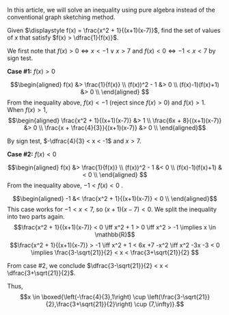 
In this article, we will solve an inequality using pure algebra instead of the conventional graph sketching method.

Given $\displaystyle f(x) = \frac{x^2 + 1}{(x+1)(x-7)}$, find the set of values of $x$ that satisfy $f(x) > \dfrac{1}{f(x)}$.

We first note that $f(x) > 0 \iff x<-1 \vee x> 7$ and $f(x) < 0 \iff -1 < x < 7$ by sign test.

**Case #1:** $f(x) > 0$

$$\begin{aligned} f(x) &> \frac{1}{f(x)} \\ (f(x))^2 - 1 &> 0 \\ (f(x)-1)(f(x)+1) &> 0 \\ \end{aligned} $$
From the inequality above, $f(x) < -1$ (reject since $f(x) > 0$) and $f(x) > 1$.
When $f(x) > 1$, 
$$\begin{aligned} \frac{x^2 + 1}{(x+1)(x-7)} &> 1 \\ \frac{6x + 8}{(x+1)(x-7)} &> 0 \\ \frac{x + \frac{4}{3}}{(x+1)(x-7)} &> 0 \\ \end{aligned}$$

By sign test, $-\dfrac{4}{3} < x < -1$ and $x > 7$.

**Case #2:** $f(x) < 0$

$$\begin{aligned} f(x) &> \frac{1}{f(x)} \\ (f(x))^2 - 1 &< 0 \\ (f(x)-1)(f(x)+1) &< 0 \\ \end{aligned} $$
From the inequality above, $-1<f(x)< 0$ .

$$\begin{aligned} -1 &< \frac{x^2 + 1}{(x+1)(x-7)} < 0 \\ \end{aligned}$$
This case works for $-1 < x < 7$, so $(x+1)(x-7) < 0$. 
We split the inequality into two parts again.
$$\frac{x^2 + 1}{(x+1)(x-7)} < 0 \iff x^2 + 1 > 0 \iff x^2 > -1 \implies x \in \mathbb{R}$$
$$\frac{x^2 + 1}{(x+1)(x-7)} > -1 \iff x^2 + 1 < 6x +7 -x^2 \iff x^2 -3x -3 < 0 \implies \frac{3-\sqrt{21}}{2} < x < \frac{3+\sqrt{21}}{2} $$

From case #2, we conclude $\dfrac{3-\sqrt{21}}{2} < x < \dfrac{3+\sqrt{21}}{2}$.

Thus, $$x \in \boxed{\left(-\frac{4}{3},1\right) \cup \left(\frac{3-\sqrt{21}}{2},\frac{3+\sqrt{21}}{2}\right) \cup (7,\infty)}.$$
